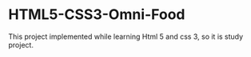 # HTML5-CSS3-Omni-Food
This project implemented while learning Html 5 and css 3, so it is study project.
